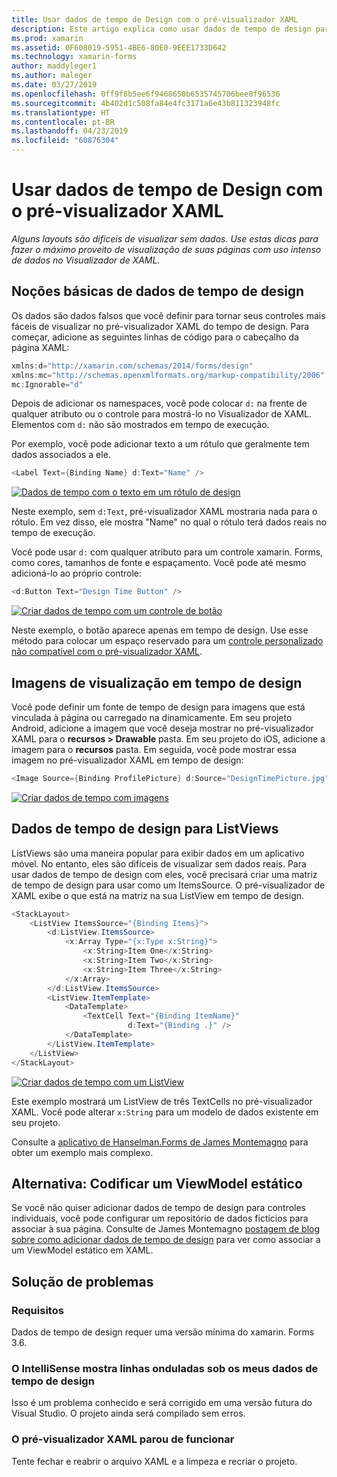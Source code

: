 ```yaml
---
title: Usar dados de tempo de Design com o pré-visualizador XAML
description: Este artigo explica como usar dados de tempo de design para mostrar os layouts com uso intenso de dados no XAML pré-visualizador sem executar seu aplicativo.
ms.prod: xamarin
ms.assetid: 0F608019-5951-4BE6-80E0-9EEE1733D642
ms.technology: xamarin-forms
author: maddyleger1
ms.author: maleger
ms.date: 03/27/2019
ms.openlocfilehash: 0ff9f8b5ee6f9468650b6535745706bee8f96536
ms.sourcegitcommit: 4b402d1c508fa84e4fc3171a6e43b811323948fc
ms.translationtype: HT
ms.contentlocale: pt-BR
ms.lasthandoff: 04/23/2019
ms.locfileid: "60876304"
---
```

# <a name="use-design-time-data-with-the-xaml-previewer"></a>Usar dados de tempo de Design com o pré-visualizador XAML

_Alguns layouts são difíceis de visualizar sem dados. Use estas dicas para fazer o máximo proveito de visualização de suas páginas com uso intenso de dados no Visualizador de XAML._

## <a name="design-time-data-basics"></a>Noções básicas de dados de tempo de design

Os dados são dados falsos que você definir para tornar seus controles mais fáceis de visualizar no pré-visualizador XAML do tempo de design. Para começar, adicione as seguintes linhas de código para o cabeçalho da página XAML:

```csharp
xmlns:d="http://xamarin.com/schemas/2014/forms/design"
xmlns:mc="http://schemas.openxmlformats.org/markup-compatibility/2006"
mc:Ignorable="d"
```

Depois de adicionar os namespaces, você pode colocar `d:` na frente de qualquer atributo ou o controle para mostrá-lo no Visualizador de XAML. Elementos com `d:` não são mostrados em tempo de execução.

Por exemplo, você pode adicionar texto a um rótulo que geralmente tem dados associados a ele.

```csharp
<Label Text={Binding Name} d:Text="Name" />
```

[![Dados de tempo com o texto em um rótulo de design](xaml-previewer-images/designtimedata-label-sm.png "Design um rótulo de dados com o texto de hora")](xaml-previewer-images/designtimedata-label-lg.png#lightbox)

 Neste exemplo, sem `d:Text`, pré-visualizador XAML mostraria nada para o rótulo. Em vez disso, ele mostra "Name" no qual o rótulo terá dados reais no tempo de execução.

Você pode usar `d:` com qualquer atributo para um controle xamarin. Forms, como cores, tamanhos de fonte e espaçamento. Você pode até mesmo adicioná-lo ao próprio controle:

```csharp
<d:Button Text="Design Time Button" />
```

[![Criar dados de tempo com um controle de botão](xaml-previewer-images/designtimedata-controls-sm.png "dados com um controle de botão de tempo de Design")](xaml-previewer-images/designtimedata-controls-lg.png#lightbox)

Neste exemplo, o botão aparece apenas em tempo de design. Use esse método para colocar um espaço reservado para um [controle personalizado não compatível com o pré-visualizador XAML](render-custom-controls.md).

## <a name="preview-images-at-design-time"></a>Imagens de visualização em tempo de design

Você pode definir um fonte de tempo de design para imagens que está vinculada à página ou carregado na dinamicamente. Em seu projeto Android, adicione a imagem que você deseja mostrar no pré-visualizador XAML para o **recursos > Drawable** pasta. Em seu projeto do iOS, adicione a imagem para o **recursos** pasta. Em seguida, você pode mostrar essa imagem no pré-visualizador XAML em tempo de design:

```csharp
<Image Source={Binding ProfilePicture} d:Source="DesignTimePicture.jpg" />
```
[![Criar dados de tempo com imagens](xaml-previewer-images/designtimedata-image-sm.png "projetar os dados de tempo com iamges")](xaml-previewer-images/designtimedata-image-lg.png#lightbox)

## <a name="design-time-data-for-listviews"></a>Dados de tempo de design para ListViews

ListViews são uma maneira popular para exibir dados em um aplicativo móvel. No entanto, eles são difíceis de visualizar sem dados reais. Para usar dados de tempo de design com eles, você precisará criar uma matriz de tempo de design para usar como um ItemsSource. O pré-visualizador de XAML exibe o que está na matriz na sua ListView em tempo de design.

```csharp
<StackLayout>
    <ListView ItemsSource="{Binding Items}">
        <d:ListView.ItemsSource>
            <x:Array Type="{x:Type x:String}">
                <x:String>Item One</x:String>
                <x:String>Item Two</x:String>
                <x:String>Item Three</x:String>
            </x:Array>
        </d:ListView.ItemsSource>
        <ListView.ItemTemplate>
            <DataTemplate>
                <TextCell Text="{Binding ItemName}"
                          d:Text="{Binding .}" />
            </DataTemplate>
        </ListView.ItemTemplate>
    </ListView>
</StackLayout>
```

[![Criar dados de tempo com um ListView](xaml-previewer-images/designtimedata-itemssource-sm.png "projetar os dados de tempo com um ListView")](xaml-previewer-images/designtimedata-itemssource-lg.png#lightbox)

Este exemplo mostrará um ListView de três TextCells no pré-visualizador XAML. Você pode alterar `x:String` para um modelo de dados existente em seu projeto.

Consulte a [aplicativo de Hanselman.Forms de James Montemagno](https://github.com/jamesmontemagno/Hanselman.Forms/blob/vnext/src/Hanselman/Views/Podcasts/PodcastDetailsPage.xaml#L36-L57) para obter um exemplo mais complexo.


## <a name="alternative-hardcode-a-static-viewmodel"></a>Alternativa: Codificar um ViewModel estático

Se você não quiser adicionar dados de tempo de design para controles individuais, você pode configurar um repositório de dados fictícios para associar à sua página. Consulte de James Montemagno [postagem de blog sobre como adicionar dados de tempo de design](http://motzcod.es/post/143702671962/xamarinforms-xaml-previewer-design-time-data) para ver como associar a um ViewModel estático em XAML.

## <a name="troubleshooting"></a>Solução de problemas

### <a name="requirements"></a>Requisitos

Dados de tempo de design requer uma versão mínima do xamarin. Forms 3.6.

### <a name="intellisense-shows-squiggly-lines-under-my-design-time-data"></a>O IntelliSense mostra linhas onduladas sob os meus dados de tempo de design

Isso é um problema conhecido e será corrigido em uma versão futura do Visual Studio. O projeto ainda será compilado sem erros.

### <a name="the-xaml-previewer-stopped-working"></a>O pré-visualizador XAML parou de funcionar

Tente fechar e reabrir o arquivo XAML e a limpeza e recriar o projeto.
